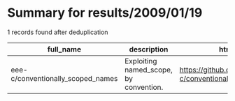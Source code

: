 
# Summary for results/2009/01/19
    
1 records found after deduplication

| full_name | description | html_url | matched_list | matched_count | pushed_at | size | stargazers_count | language | forks_count |
|-----------------------------------|----------------------------------------|------------------------------------------------------|----------------|-----------------|---------------------------|--------|--------------------|------------|---------------|
| eee-c/conventionally_scoped_names | Exploiting named_scope, by convention. | https://github.com/eee-c/conventionally_scoped_names | ['exploit'] | 1 | 2009-01-19 19:32:21+00:00 | 84 | 6 | nan | 1 |
